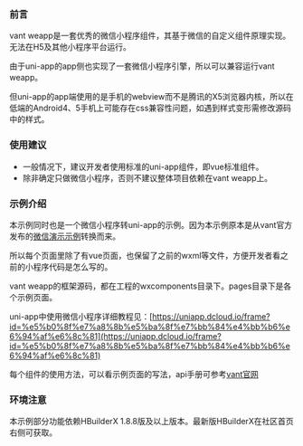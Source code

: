 ### 前言
vant weapp是一套优秀的微信小程序组件，其基于微信的自定义组件原理实现。无法在H5及其他小程序平台运行。

由于uni-app的app侧也实现了一套微信小程序引擎，所以可以兼容运行vant weapp。

但uni-app的app端使用的是手机的webview而不是腾讯的X5浏览器内核，所以在低端的Android4、5手机上可能存在css兼容性问题，如遇到样式变形需修改源码中的样式。

### 使用建议
- 一般情况下，建议开发者使用标准的uni-app组件，即vue标准组件。
- 除非确定只做微信小程序，否则不建议整体项目依赖在vant weapp上。

### 示例介绍
本示例同时也是一个微信小程序转uni-app的示例。因为本示例原本是从vant官方发布的[微信演示示例](https://github.com/youzan/vant-weapp/tree/dev/example)转换而来。

所以每个页面里除了有vue页面，也保留了之前的wxml等文件，方便开发者看之前的小程序代码是怎么写的。

vant weapp的框架源码，都在工程的wxcomponents目录下。pages目录下是各个示例页面。

uni-app中使用微信小程序详细教程见：[https://uniapp.dcloud.io/frame?id=%e5%b0%8f%e7%a8%8b%e5%ba%8f%e7%bb%84%e4%bb%b6%e6%94%af%e6%8c%81](https://uniapp.dcloud.io/frame?id=%e5%b0%8f%e7%a8%8b%e5%ba%8f%e7%bb%84%e4%bb%b6%e6%94%af%e6%8c%81)

每个组件的使用方法，可以看示例页面的写法，api手册可参考[vant官网](https://youzan.github.io/vant-weapp)

### 环境注意
本示例部分功能依赖HBuilderX 1.8.8版及以上版本。最新版HBuilderX在社区首页右侧可获取。